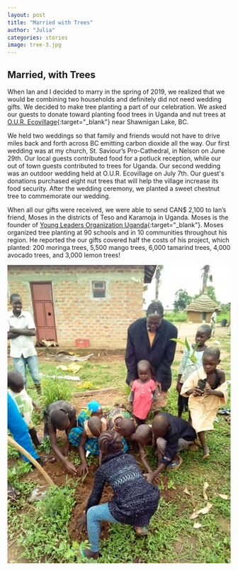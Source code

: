 ```yaml
---
layout: post
title: "Married with Trees"
author: "Julia"
categories: stories
image: tree-3.jpg
---
```


## Married, with Trees
When Ian and I decided to marry in the spring of 2019, we realized that we would be combining two households and definitely did not need wedding gifts. We decided to make tree planting a part of our celebration. We asked our guests to donate toward planting food trees in Uganda and nut trees at [O.U.R. Ecovillage](https://ourecovillage.org/){:target="_blank"} near Shawnigan Lake, BC.

We held two weddings so that family and friends would not have to drive miles back and forth across BC emitting carbon dioxide all the way. Our first wedding was at my church, St. Saviour’s Pro-Cathedral, in Nelson on June 29th. Our local guests contributed food for a potluck reception, while our out of town guests contributed to trees for Uganda. Our second wedding was an outdoor wedding held at O.U.R. Ecovillage on July 7th. Our guest's donations purchased eight nut trees that will help the village increase its food security. After the wedding ceremony, we planted a sweet chestnut tree to commemorate our wedding.


When all our gifts were received, we were able to send CAN$ 2,100 to Ian’s friend, Moses in the districts of Teso and Karamoja in Uganda. Moses is the founder of [Young Leaders Organization Uganda](https://www.youngleadersuganda.org){:target="_blank"}. Moses organized tree planting at 90 schools and in 10 communities throughout his region. He reported the our gifts covered half the costs of his project, which planted: 200 moringa trees, 5,500 mango trees, 6,000 tamarind trees, 4,000 avocado trees, and 3,000 lemon trees!

![Planting Trees](../assets/img/tree-8.jpg "Trees in Uganda")

